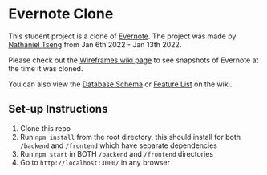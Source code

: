 # Evernote Clone
This student project is a clone of [Evernote](https://evernote.com/). The project was made by [Nathaniel Tseng](https://github.com/ntseng) from Jan 6th 2022 - Jan 13th 2022.

Please check out the [Wireframes wiki page](https://github.com/ntseng/aa-solo-react-project/wiki/Wireframes) to see snapshots of Evernote at the time it was cloned.

You can also view the [Database Schema](https://github.com/ntseng/aa-solo-react-project/wiki/DB-Schema) or [Feature List](https://github.com/ntseng/aa-solo-react-project/wiki/Feature-List) on the wiki.

## Set-up Instructions
1. Clone this repo
2. Run `npm install` from the root directory, this should install for both `/backend` and `/frontend` which have separate dependencies
3. Run `npm start` in BOTH `/backend` and `/frontend` directories
4. Go to `http://localhost:3000/` in any browser
